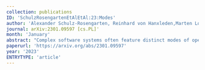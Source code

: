 ```yaml
---
collection: publications
ID: 'SchulzRosengartenEtAlEtAl:23:Modes'
author: 'Alexander Schulz-Rosengarten, Reinhard von Hanxleden,Marten Lohstroh, Soroush Bateni, Edward A. Lee'
journal: arXiv:2301.09597 [cs.PL]'
month: 'January'
abstract: "Complex software systems often feature distinct modes of operation, each designed to handle a particular scenario that may require the system to respond in a certain way. Breaking down system behavior into mutually exclusive modes and discrete transitions between modes is a commonly used strategy to reduce implementation complexity and promote code readability. However, such capabilities often come in the form of self-contained domain specific languages or language-specific frameworks. The work in this paper aims to bring the advantages of modal models to mainstream programming languages, by following the polyglot coordination approach of Lingua Franca (LF), in which verbatim target code (e.g., C, C++, Python, Typescript, or Rust) is encapsulated in composable reactive components called reactors. Reactors can form a dataflow network, are triggered by timed as well as sporadic events, execute concurrently, and can be distributed across nodes on a network. With modal models in LF, we introduce a lean extension to the concept of reactors that enables the coordination of reactive tasks based on modes of operation. The implementation of modal reactors outlined in this paper generalizes to any LF-supported language with only modest modifications to the generic runtime system."
paperurl: 'https://arxiv.org/abs/2301.09597'
year: '2023'
ENTRYTYPE: 'article'
---
```


